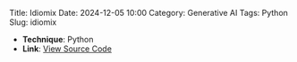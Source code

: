 Title: Idiomix
Date: 2024-12-05 10:00
Category: Generative AI
Tags: Python
Slug: idiomix



- **Technique**: Python  
- **Link**: [View Source Code](https://github.com/littlexx15/Idiomix.git)
